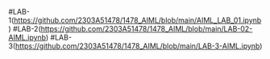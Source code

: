 #LAB-1(https://github.com/2303A51478/1478_AIML/blob/main/AIML_LAB_01.ipynb)
#LAB-2(https://github.com/2303A51478/1478_AIML/blob/main/LAB-02-AIML.ipynb)
#LAB-3(https://github.com/2303A51478/1478_AIML/blob/main/LAB-3-AIML.ipynb)
